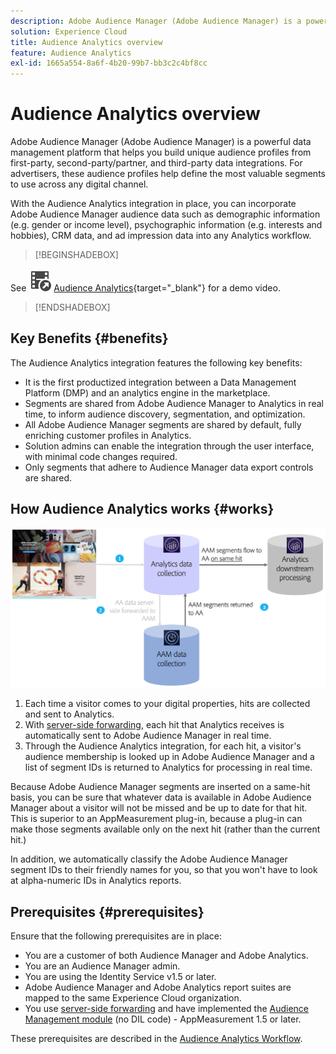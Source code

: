 ```yaml
---
description: Adobe Audience Manager (Adobe Audience Manager) is a powerful data management platform that helps you build unique audience profiles from first-party, second-party/partner, and third-party data integrations. For advertisers, these audience profiles help define the most valuable segments to use across any digital channel.
solution: Experience Cloud
title: Audience Analytics overview
feature: Audience Analytics
exl-id: 1665a554-8a6f-4b20-99b7-bb3c2c4bf8cc
---
```

# Audience Analytics overview

Adobe Audience Manager (Adobe Audience Manager) is a powerful data management platform that helps you build unique audience profiles from first-party, second-party/partner, and third-party data integrations. For advertisers, these audience profiles help define the most valuable segments to use across any digital channel.

With the Audience Analytics integration in place, you can incorporate Adobe Audience Manager audience data such as demographic information (e.g. gender or income level), psychographic information (e.g. interests and hobbies), CRM data, and ad impression data into any Analytics workflow.


>[!BEGINSHADEBOX]

See ![VideoCheckedOut](/help/assets/icons/VideoCheckedOut.svg) [Audience Analytics](https://video.tv.adobe.com/v/25450?quality=12&learn=on){target="_blank"} for a demo video.

>[!ENDSHADEBOX]


## Key Benefits {#benefits}

The Audience Analytics integration features the following key benefits:

* It is the first productized integration between a Data Management Platform (DMP) and an analytics engine in the marketplace.
* Segments are shared from Adobe Audience Manager to Analytics in real time, to inform audience discovery, segmentation, and optimization.
* All Adobe Audience Manager segments are shared by default, fully enriching customer profiles in Analytics.
* Solution admins can enable the integration through the user interface, with minimal code changes required.
* Only segments that adhere to Audience Manager data export controls are shared.

## How Audience Analytics works {#works}

![](assets/mc-aud-dataflow.png)

1. Each time a visitor comes to your digital properties, hits are collected and sent to Analytics.
1. With [server-side forwarding](/help/admin/tools/c-manage-report-suites/c-edit-report-suites/general/c-server-side-forwarding/ssf.md), each hit that Analytics receives is automatically sent to Adobe Audience Manager in real time.
1. Through the Audience Analytics integration, for each hit, a visitor's audience membership is looked up in Adobe Audience Manager and a list of segment IDs is returned to Analytics for processing in real time.

Because Adobe Audience Manager segments are inserted on a same-hit basis, you can be sure that whatever data is available in Adobe Audience Manager about a visitor will not be missed and be up to date for that hit. This is superior to an AppMeasurement plug-in, because a plug-in can make those segments available only on the next hit (rather than the current hit.)

In addition, we automatically classify the Adobe Audience Manager segment IDs to their friendly names for you, so that you won't have to look at alpha-numeric IDs in Analytics reports.

## Prerequisites {#prerequisites}

Ensure that the following prerequisites are in place:

* You are a customer of both Audience Manager and Adobe Analytics.
* You are an Audience Manager admin.
* You are using the Identity Service v1.5 or later.
* Adobe Audience Manager and Adobe Analytics report suites are mapped to the same Experience Cloud organization.
* You use [server-side forwarding](/help/admin/tools/c-manage-report-suites/c-edit-report-suites/general/c-server-side-forwarding/ssf.md) and have implemented the [Audience Management module](https://experienceleague.adobe.com/docs/audience-manager/user-guide/implementation-integration-guides/integration-other-solutions/audience-management-module.html) (no DIL code) - AppMeasurement 1.5 or later.

These prerequisites are described in the [Audience Analytics Workflow](/help/integrate/c-audience-analytics/c-workflow/audiences-workflow.md).
